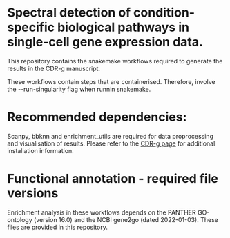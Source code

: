 
# Spectral detection of condition-specific biological pathways in single-cell gene expression data.

This repository contains the snakemake workflows required to generate the results in the CDR-g manuscript. 

These workflows contain steps that are containerised. Therefore, involve the --run-singularity flag when runnin snakemake. 

# Recommended dependencies:

Scanpy, bbknn and enrichment_utils are required for data proprocessing and visualisation of results. Please refer to the [CDR-g page](https://github.com/wlchin/pycdr) for additional installation information.

# Functional annotation - required file versions

Enrichment analysis in these workflows depends on the PANTHER GO-ontology (version 16.0) and the NCBI gene2go (dated 2022-01-03). These files are provided in this repository.  